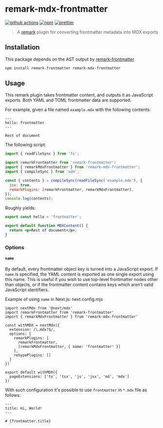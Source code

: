 # remark-mdx-frontmatter

[![github actions][github actions badge]][github actions] [![npm][npm badge]][npm]
[![prettier][prettier badge]][prettier]

> A [remark][] plugin for converting frontmatter metadata into MDX exports

## Installation

This package depends on the AST output by [remark-frontmatter][]

```sh
npm install remark-frontmatter remark-mdx-frontmatter
```

## Usage

This remark plugin takes frontmatter content, and outputs it as JavaScript exports. Both YAML and
TOML frontmatter data are supported.

For example, given a file named `example.mdx` with the following contents:

```mdx
---
hello: frontmatter
---

Rest of document
```

The following script:

```js
import { readFileSync } from 'fs';

import remarkFrontmatter from 'remark-frontmatter';
import { remarkMdxFrontmatter } from 'remark-mdx-frontmatter';
import { compileSync } from 'xdm';

const { contents } = compileSync(readFileSync('example.mdx'), {
  jsx: true,
  remarkPlugins: [remarkFrontmatter, remarkMdxFrontmatter],
});
console.log(contents);
```

Roughly yields:

```jsx
export const hello = 'frontmatter';

export default function MDXContent() {
  return <p>Rest of document</p>;
}
```

### Options

#### `name`

By default, every frontmatter object key is turned into a JavaScript export. If `name` is specified,
the YAML content is exported as one single export using this name. This is useful if you wish to use
top-level frontmatter nodes other than objects, or if the frontmatter content contains keys which
aren’t valid JavaScript identifiers.

Example of using `name` in Next.js:
next.config.mjs
```
import nextMdx from '@next/mdx'
import remarkFrontmatter from 'remark-frontmatter'
import { remarkMdxFrontmatter } from 'remark-mdx-frontmatter'

const withMDX = nextMdx({
  extension: /\.mdx?$/,
  options: {
    remarkPlugins: [
      remarkFrontmatter,
      [remarkMdxFrontmatter, { name: 'frontmatter' }]
    ],
    rehypePlugins: []
  }
})

export default withMDX({
  pageExtensions: ['ts', 'tsx', 'js', 'jsx', 'md', 'mdx']
})

```
With such configuration it's possible to use `frontmatter` in `*.mdx` file as follows:

```
---
title: Hi, World!
---

# {frontmatter.title}
```

[github actions badge]:
  https://github.com/remcohaszing/remark-mdx-frontmatter/actions/workflows/ci.yml/badge.svg
[github actions]: https://github.com/remcohaszing/remark-mdx-frontmatter/actions/workflows/ci.yml
[npm badge]: https://img.shields.io/npm/v/remark-mdx-frontmatter
[npm]: https://www.npmjs.com/package/remark-mdx-frontmatter
[prettier badge]: https://img.shields.io/badge/code_style-prettier-ff69b4.svg
[prettier]: https://prettier.io
[remark]: https://remark.js.org
[remark-frontmatter]: https://github.com/remarkjs/remark-frontmatter
